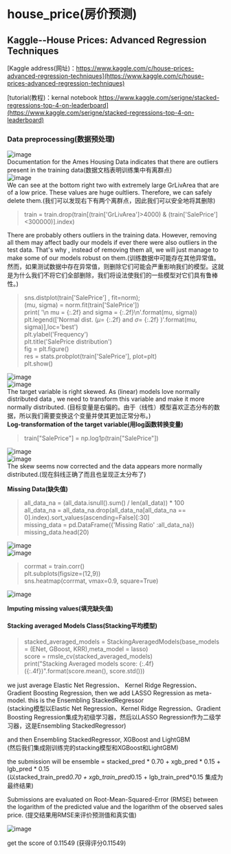 # house_price(房价预测)  
## Kaggle--House Prices: Advanced Regression Techniques  
[Kaggle address(网址)：https://www.kaggle.com/c/house-prices-advanced-regression-techniques](https://www.kaggle.com/c/house-prices-advanced-regression-techniques)  

[tutorial(教程)：kernal notebook  https://www.kaggle.com/serigne/stacked-regressions-top-4-on-leaderboard](https://www.kaggle.com/serigne/stacked-regressions-top-4-on-leaderboard)  

### Data preprocessing(数据预处理)  
![image](https://wx2.sinaimg.cn/mw1024/8311c72dly1fujoxlaxd0j20v10810sx.jpg)  
Documentation for the Ames Housing Data indicates that there are outliers present in the training data(数据文档表明训练集中有离群点)  
![image](https://wx1.sinaimg.cn/mw1024/8311c72dly1fujp14km6tj20d007gq32.jpg)  
We can see at the bottom right two with extremely large GrLivArea that are of a low price. These values are huge oultliers. Therefore, we can safely delete them.(我们可以发现右下有两个离群点，因此我们可以安全地将其删除)  
> train = train.drop(train[(train['GrLivArea']>4000) & (train['SalePrice']<300000)].index)  

There are probably others outliers in the training data. However, removing all them may affect badly our models if ever there were also outliers in the test data. That's why , instead of removing them all, we will just manage to make some of our models robust on them.(训练数据中可能存在其他异常值。然而，如果测试数据中存在异常值，则删除它们可能会严重影响我们的模型。这就是为什么我们不将它们全部删除，我们将设法使我们的一些模型对它们具有鲁棒性。)  

> sns.distplot(train['SalePrice'] , fit=norm);  
(mu, sigma) = norm.fit(train['SalePrice'])  
print( '\n mu = {:.2f} and sigma = {:.2f}\n'.format(mu, sigma))  
plt.legend(['Normal dist. ($\mu=$ {:.2f} and $\sigma=$ {:.2f} )'.format(mu, sigma)],loc='best')  
plt.ylabel('Frequency')  
plt.title('SalePrice distribution')  
fig = plt.figure()  
res = stats.probplot(train['SalePrice'], plot=plt)  
plt.show()  

![image](https://wx3.sinaimg.cn/mw1024/8311c72dly1fujp88176tj20eq09adg9.jpg)  
![image](https://wx3.sinaimg.cn/mw1024/8311c72dly1fujp87zr95j20df07xq31.jpg)  
The target variable is right skewed. As (linear) models love normally distributed data , we need to transform this variable and make it more normally distributed.
(目标变量是右偏的。由于（线性）模型喜欢正态分布的数据，所以我们需要变换这个变量并使其更加正常分布。)   
**Log-transformation of the target variable(用log函数转换变量)**  
> train["SalePrice"] = np.log1p(train["SalePrice"])  

![image](https://wx2.sinaimg.cn/mw1024/8311c72dly1fujpce3owbj20co09b3yt.jpg)  
![image](https://wx3.sinaimg.cn/mw1024/8311c72dly1fujpce4igsj20d107umxb.jpg)  
The skew seems now corrected and the data appears more normally distributed.(现在斜线正确了而且也呈现正太分布了)   

**Missing Data(缺失值)**  
> all_data_na = (all_data.isnull().sum() / len(all_data)) * 100  
all_data_na = all_data_na.drop(all_data_na[all_data_na == 0].index).sort_values(ascending=False)[:30]  
missing_data = pd.DataFrame({'Missing Ratio' :all_data_na})  
missing_data.head(20)  

![image](https://wx1.sinaimg.cn/mw1024/8311c72dly1fujpgv9k0mj208k0e7wep.jpg)  
![image](https://wx2.sinaimg.cn/mw1024/8311c72dly1fujphpglhvj20op0leaap.jpg)  

> corrmat = train.corr()  
plt.subplots(figsize=(12,9))  
sns.heatmap(corrmat, vmax=0.9, square=True)  

![image](https://wx2.sinaimg.cn/mw1024/8311c72dly1fujpj8nw6rj20is0g8dhp.jpg)   

**Imputing missing values(填充缺失值)**  

#### Stacking averaged Models Class(Stacking平均模型)  
> stacked_averaged_models = StackingAveragedModels(base_models = (ENet, GBoost, KRR),meta_model = lasso)  
score = rmsle_cv(stacked_averaged_models)  
print("Stacking Averaged models score: {:.4f} ({:.4f})".format(score.mean(), score.std()))  

we just average Elastic Net Regression、 Kernel Ridge Regression、Gradient Boosting Regression, then we add LASSO Regression as meta-model. this is the Ensembling StackedRegressor    
(stacking模型以Elastic Net Regression、Kernel Ridge Regression、Gradient Boosting Regression集成为初级学习器，然后以LASSO Regression作为二级学习器，这是Ensembling StackedRegressor)   

and then Ensembling StackedRegressor, XGBoost and LightGBM   
(然后我们集成刚训练完的stacking模型和XGBoost和LightGBM)  

the submission will be ensemble = stacked_pred * 0.70 + xgb_pred * 0.15 + lgb_pred * 0.15  
(以stacked_train_pred*0.70 + xgb_train_pred*0.15 + lgb_train_pred*0.15 集成为最终结果)  

Submissions are evaluated on Root-Mean-Squared-Error (RMSE) between the logarithm of the predicted value and the logarithm of the observed sales price. (提交结果用RMSE来评价预测值和真实值)  

![image](https://wx2.sinaimg.cn/mw1024/8311c72dly1fujpz0j8rbj208203djra.jpg)  

get the score of 0.11549 (获得评分0.11549)